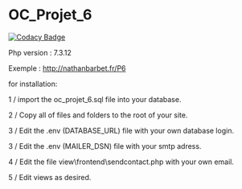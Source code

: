 # OC_Projet_6

[![Codacy Badge](https://api.codacy.com/project/badge/Grade/88e7a1cfb31a4f1bb018581cc076869b)](https://www.codacy.com/manual/NathanBarbet/OC_Projet_6?utm_source=github.com&amp;utm_medium=referral&amp;utm_content=NathanBarbet/OC_Projet_6&amp;utm_campaign=Badge_Grade)

Php version : 7.3.12

Exemple : http://nathanbarbet.fr/P6

for installation:

1 / import the oc_projet_6.sql file into your database.

2 / Copy all of files and folders to the root of your site.

3 / Edit the .env (DATABASE_URL) file with your own database login.

3 / Edit the .env (MAILER_DSN) file with your smtp adress.

4 / Edit the file view\frontend\sendcontact.php with your own email.

5 / Edit views as desired.
